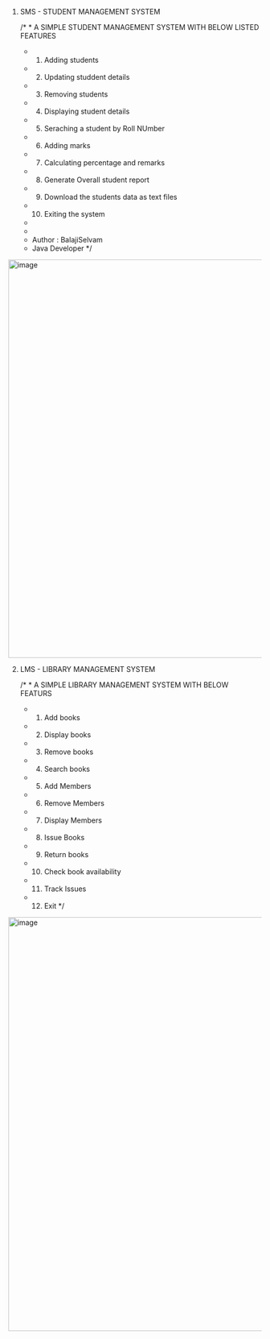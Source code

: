 1. SMS - STUDENT MANAGEMENT SYSTEM
   
   /* * A SIMPLE STUDENT MANAGEMENT SYSTEM WITH BELOW LISTED FEATURES
   *  1. Adding students
   *  2. Updating studdent details
   *  3. Removing students
   *  4. Displaying student details
   *  5. Seraching a student by Roll NUmber
   *  6. Adding marks
   *  7. Calculating percentage and remarks
   *  8. Generate Overall student report 
   *  9. Download the students data as text files
   *  10. Exiting the system
   * 
   * 
   * Author : BalajiSelvam
   * Java Developer
   */

<img width="1285" height="791" alt="image" src="https://github.com/user-attachments/assets/90dcbeea-4e56-4af6-be36-2d6bde932e16" />


2. LMS - LIBRARY MANAGEMENT SYSTEM
   
   /* * A SIMPLE LIBRARY MANAGEMENT SYSTEM WITH BELOW FEATURS
      * 1. Add books
      * 2. Display books
      * 3. Remove books
      * 4. Search books
      * 5. Add Members
      * 6. Remove Members
      * 7. Display Members
      * 8. Issue Books
      * 9. Return books
      * 10. Check book availability
      * 11. Track Issues
      * 12. Exit
   */

<img width="1279" height="822" alt="image" src="https://github.com/user-attachments/assets/067fbdf5-0aef-4111-a1f1-baf6bfd616d6" />

